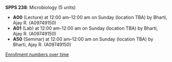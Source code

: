**SPPS 238**: Microbiology (5 units)

- **A00** (Lecture) at 12:00 am–12:00 am on Sunday (location TBA) by Bharti, Ajay R. (A09749150)
- **A01** (Lab) at 12:00 am–12:00 am on Sunday (location TBA) by Bharti, Ajay R. (A09749150)
- **A50** (Seminar) at 12:00 am–12:00 am on Sunday (location TBA) by Bharti, Ajay R. (A09749150)

[Enrollment numbers over time](./SPPS238.tsv)
